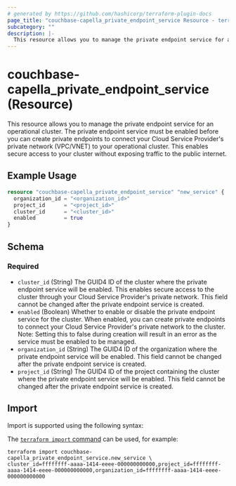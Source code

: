 ```yaml
---
# generated by https://github.com/hashicorp/terraform-plugin-docs
page_title: "couchbase-capella_private_endpoint_service Resource - terraform-provider-couchbase-capella"
subcategory: ""
description: |-
  This resource allows you to manage the private endpoint service for an operational cluster. The private endpoint service must be enabled before you can create private endpoints to connect your Cloud Service Provider's private network (VPC/VNET) to your operational cluster. This enables secure access to your cluster without exposing traffic to the public internet.
---
```


# couchbase-capella_private_endpoint_service (Resource)

This resource allows you to manage the private endpoint service for an operational cluster. The private endpoint service must be enabled before you can create private endpoints to connect your Cloud Service Provider's private network (VPC/VNET) to your operational cluster. This enables secure access to your cluster without exposing traffic to the public internet.

## Example Usage

```terraform
resource "couchbase-capella_private_endpoint_service" "new_service" {
  organization_id = "<organization_id>"
  project_id      = "<project_id>"
  cluster_id      = "<cluster_id>"
  enabled         = true
}
```

<!-- schema generated by tfplugindocs -->
## Schema

### Required

- `cluster_id` (String) The GUID4 ID of the cluster where the private endpoint service will be enabled. This enables secure access to the cluster through your Cloud Service Provider's private network. This field cannot be changed after the private endpoint service is created.
- `enabled` (Boolean) Whether to enable or disable the private endpoint service for the cluster. When enabled, you can create private endpoints to connect your Cloud Service Provider's private network to the cluster. Note: Setting this to false during creation will result in an error as the service must be enabled to be managed.
- `organization_id` (String) The GUID4 ID of the organization where the private endpoint service will be enabled. This field cannot be changed after the private endpoint service is created.
- `project_id` (String) The GUID4 ID of the project containing the cluster where the private endpoint service will be enabled. This field cannot be changed after the private endpoint service is created.

## Import

Import is supported using the following syntax:

The [`terraform import` command](https://developer.hashicorp.com/terraform/cli/commands/import) can be used, for example:

```shell
terraform import couchbase-capella_private_endpoint_service.new_service \
cluster_id=ffffffff-aaaa-1414-eeee-000000000000,project_id=ffffffff-aaaa-1414-eeee-000000000000,organization_id=ffffffff-aaaa-1414-eeee-000000000000
```
